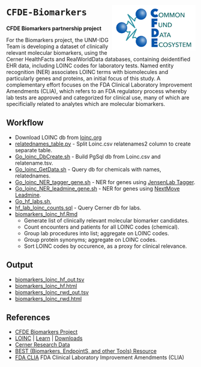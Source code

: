 # `CFDE-Biomarkers` <img align="right" src="/doc/images/cfde_logo.png" height="120">

__CFDE Biomarkers partnership project__

For the Biomarkers project, the UNM-IDG Team is developing a dataset of clinically relevant molecular biomarkers, using the Cerner HealthFacts and RealWorldData databases, containing deidentified EHR data, including LOINC codes for laboratory tests.  Named entity recognition (NER) associates LOINC terms with biomolecules and particularly genes and proteins, an initial focus of this study.  A complementary effort focuses on the FDA Clinical Laboratory Improvement Amendments (CLIA), which refers to an FDA regulatory process whereby lab tests are approved and categorized for clinical use, many of which are specificially related to analytes which are molecular biomarkers.

## Workflow

 * Download LOINC db from [loinc.org](https://loinc.org)
 * [relatednames\_table.py](python/relatednames_table.py) - Split Loinc.csv relatenames2 column to create separate table.
 * [Go\_loinc\_DbCreate.sh](sh/Go_loinc_DbCreate.sh) - Build PgSql db from Loinc.csv and relatename.tsv.
 * [Go\_loinc\_GetData.sh](sh/Go_loinc_GetData.sh) - Query db for chemicals with names, relatednames.
 * [Go\_loinc\_NER\_tagger\_gene.sh](sh/Go_loinc_NER_tagger_gene.sh) - NER for genes using [JensenLab Tagger](https://github.com/larsjuhljensen/tagger).
 * [Go\_loinc\_NER\_leadmine\_gene.sh](sh/Go_loinc_NER_leadmine_gene.sh) - NER for genes using [NextMove Leadmine](https://nextmovesoftware.com/).
 * [Go\_hf\_labs.sh](sh/Go_hf_labs.sh),
 * [hf\_lab\_loinc\_counts.sql](sql/hf_lab_loinc_counts.sql) - Query Cerner db for labs.
 * [biomarkers\_loinc\_hf.Rmd](R/biomarkers_loinc_hf.Rmd)
   * Generate list of clinically relevant molecular biomarker candidates.
   * Count encounters and patients for all LOINC codes (chemical).
   * Group lab procedures into list; aggregate on LOINC codes.
   * Group protein synonyms; aggregate on LOINC codes.
   * Sort LOINC codes by occurence, as a proxy for clinical relevance.


## Output

 * [biomarkers\_loinc\_hf\_out.tsv](output/biomarkers_loinc_hf_out.tsv)
 * [biomarkers\_loinc\_hf.html](R/biomarkers_loinc_hf.html)
 * [biomarkers\_loinc\_rwd\_out.tsv](output/biomarkers_loinc_rwd_out.tsv)
 * [biomarkers\_loinc\_rwd.html](R/biomarkers_loinc_rwd.html)

## References

 * [CFDE Biomarkers Project](https://github.com/biomarker-ontology/biomarker-partnership)
 * [LOINC](https://loinc.org/) | [Learn](https://loinc.org/learn/) | [Downloads](https://loinc.org/downloads/)
 * [Cerner Research Data](https://www.cerner.com/ap/en/solutions/data-research)
 * [BEST (Biomarkers, EndpointS, and other Tools) Resource](https://www.ncbi.nlm.nih.gov/books/NBK326791/)
 * [FDA CLIA](https://www.fda.gov/medical-devices/ivd-regulatory-assistance/clinical-laboratory-improvement-amendments-clia) FDA Clinical Laboratory Improvement Amendments (CLIA)

